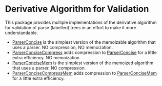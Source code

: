 # Derivative Algorithm for Validation

This package provides multiple implementations of the derivative algorithm for validation of parse (labelled) trees in an effort to make it more understandable.

 * [ParserConcise](./ParserConcise.lean) is the simplest version of the memoizable algorithm that uses a parser. NO compression, NO memoization.
 * [ParserConciseCompress](./ParserConciseCompress.lean) adds compression to [ParserConcise](./ParserConcise.lean) for a little extra efficiency. NO memoization.
 * [ParserConciseMem](./ParserConciseMem.lean) is the simplest version of the memoized algorithm that uses a parser. NO compression.
 * [ParserConciseCompressMem](./ParserConciseCompressMem.lean) adds compression to [ParserConciseMem](./ParserConciseMem.lean) for a little extra efficiency.
